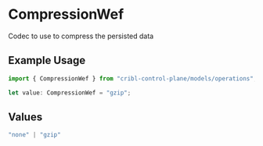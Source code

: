 # CompressionWef

Codec to use to compress the persisted data

## Example Usage

```typescript
import { CompressionWef } from "cribl-control-plane/models/operations";

let value: CompressionWef = "gzip";
```

## Values

```typescript
"none" | "gzip"
```